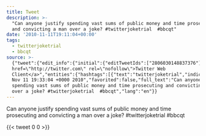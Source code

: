 ```yaml
---
title: Tweet
description: >-
  "Can anyone justify spending vast sums of public money and time prosecuting
  and convicting a man over a joke? #twitterjoketrial  #bbcqt"
date: '2010-11-11T19:11:04+00:00'
tags:
  - twitterjoketrial
  - bbcqt
source: >-
  {"tweet":{"edit_info":{"initial":{"editTweetIds":["2806030148837376"],"editableUntil":"2010-11-11T20:33:04.378Z","editsRemaining":"5","isEditEligible":true}},"retweeted":false,"source":"<a
  href=\"http://twitter.com\" rel=\"nofollow\">Twitter Web
  Client</a>","entities":{"hashtags":[{"text":"twitterjoketrial","indices":["109","126"]},{"text":"bbcqt","indices":["128","134"]}],"symbols":[],"user_mentions":[],"urls":[]},"display_text_range":["0","134"],"favorite_count":"0","id_str":"2806030148837376","truncated":false,"retweet_count":"0","id":"2806030148837376","created_at":"Thu
  Nov 11 19:33:04 +0000 2010","favorited":false,"full_text":"Can anyone justify
  spending vast sums of public money and time prosecuting and convicting a man
  over a joke? #twitterjoketrial  #bbcqt","lang":"en"}}
---
```

Can anyone justify spending vast sums of public money and time prosecuting and convicting a man over a joke? #twitterjoketrial  #bbcqt
    
{{< tweet 0 0 >}}
    
